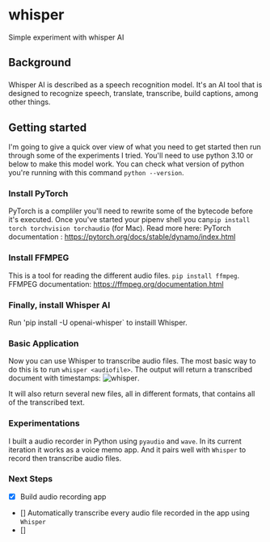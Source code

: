 # whisper
Simple experiment with whisper AI 

## Background
### 
Whisper AI is described as a speech recognition model. It's an AI tool that is designed to recognize speech, translate, transcribe, build captions, among other things. 

## Getting started
I'm going to give a quick over view of what you need to get started then run through some of the experiments I tried. 
You'll need to use python 3.10 or below to make this model work. You can check what version of python you're running with this command `python --version`. 

### Install PyTorch
PyTorch is a compliler you'll need to rewrite some of the bytecode before it's executed. Once you've started your pipenv shell you can`pip install torch torchvision torchaudio` (for Mac). Read more here: PyTorch documentation : https://pytorch.org/docs/stable/dynamo/index.html

### Install FFMPEG
This is a tool for reading the different audio files. `pip install ffmpeg`.
FFMPEG documentation: https://ffmpeg.org/documentation.html

### Finally, install Whisper AI
Run 'pip install -U openai-whisper` to instaill Whisper. 

### Basic Application
Now you can use Whisper to transcribe audio files. The most basic way to do this is to run `whisper <audiofile>`. The output will return a transcribed document with timestamps: ![whisper](https://files.slack.com/files-pri/T0351JZQ0-F055Y5EBPGR/image.png). 

It will also return several new files, all in different formats, that contains all of the transcribed text. 

### Experimentations
I built a audio recorder in Python using `pyaudio` and `wave`. In its current iteration it works as a voice memo app. And it pairs well with `Whisper` to record then transcribe audio files. 

### Next Steps 
- [X] Build audio recording app
- [] Automatically transcribe every audio file recorded in the app using `Whisper`
- [] 

